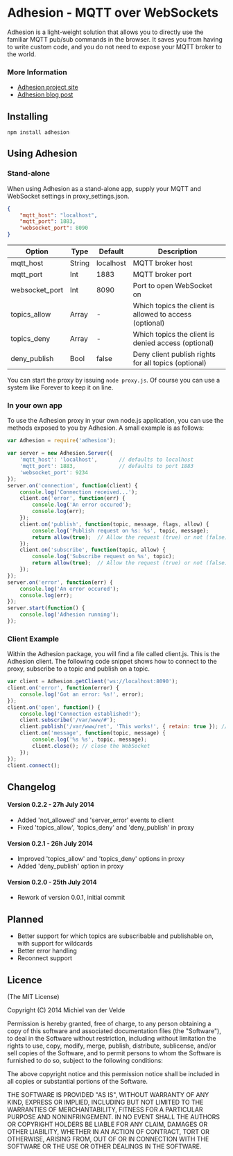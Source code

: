 # Adhesion - MQTT over WebSockets

Adhesion is a light-weight solution that allows you to directly use the familiar MQTT pub/sub commands in the browser. It saves you from having to write custom code, and you do not need to expose your MQTT broker to the world.

### More Information

* [Adhesion project site](http://adhesion.artofcoding.nl)
* [Adhesion blog post](http://artofcoding.nl/entry/adhesion-reloaded)

## Installing

```npm install adhesion```

## Using Adhesion

### Stand-alone

When using Adhesion as a stand-alone app, supply your MQTT and WebSocket settings in proxy_settings.json.

```json
{
    "mqtt_host": "localhost",
    "mqtt_port": 1883,
    "websocket_port": 8090
}
```

| Option         | Type   | Default   | Description                                             |
| ---------------|--------|-----------| --------------------------------------------------------|
| mqtt_host      | String | localhost | MQTT broker host                                        |
| mqtt_port      | Int    | 1883      | MQTT broker port                                        |
| websocket_port | Int    | 8090      | Port to open WebSocket on                               |
| topics_allow   | Array  | -         | Which topics the client is allowed to access (optional) |
| topics_deny    | Array  | -         | Which topics the client is denied access (optional)     |
| deny_publish   | Bool   | false     | Deny client publish rights for all topics (optional)    |3

You can start the proxy by issuing ```node proxy.js```. Of course you can use a system like Forever to keep it on line.

### In your own app

To use the Adhesion proxy in your own node.js application, you can use the methods exposed to you by Adhesion. A small example is as follows:

```js
var Adhesion = require('adhesion');

var server = new Adhesion.Server({
    'mqtt_host': 'localhost',       // defaults to localhost
    'mqtt_port': 1883,              // defaults to port 1883
    'websocket_port': 9234
});
server.on('connection', function(client) {
    console.log('Connection received...');
    client.on('error', function(err) {
        console.log('An error occured');
        console.log(err);
    });
    client.on('publish', function(topic, message, flags, allow) {
        console.log('Publish request on %s: %s', topic, message);
        return allow(true);  // Allow the request (true) or not (false)
    });
    client.on('subscribe', function(topic, allow) {
        console.log('Subscribe request on %s', topic);
        return allow(true);  // Allow the request (true) or not (false)
    });
});
server.on('error', function(err) {
    console.log('An error occured');
    console.log(err);
});
server.start(function() {
    console.log('Adhesion running');
});
```

### Client Example

Within the Adhesion package, you will find a file called client.js. This is the Adhesion client. The following code snippet shows how to connect to the proxy, subscribe to a topic and publish on a topic.

```js
var client = Adhesion.getClient('ws://localhost:8090');
client.on('error', function(error) {
    console.log('Got an error: %s!', error);
});
client.on('open', function() {
    console.log('Connection established!');
    client.subscribe('/var/www/#');
    client.publish('/var/www/ret', 'This works!', { retain: true }); // retain is optional
    client.on('message', function(topic, message) {
        console.log('%s %s', topic, message);
        client.close(); // close the WebSocket
    });
});
client.connect();
```

## Changelog

#### Version 0.2.2 - 27h July 2014

* Added 'not_allowed' and 'server_error' events to client
* Fixed 'topics_allow', 'topics_deny' and 'deny_publish' in proxy

#### Version 0.2.1 - 26h July 2014

* Improved 'topics_allow' and 'topics_deny' options in proxy
* Added 'deny_publish' option in proxy

#### Version 0.2.0 - 25th July 2014

* Rework of version 0.0.1, initial commit

## Planned

* Better support for which topics are subscribable and publishable on, with support for wildcards
* Better error handling
* Reconnect support

## Licence

(The MIT License)

Copyright (C) 2014 Michiel van der Velde

Permission is hereby granted, free of charge, to any person obtaining a copy of this software and associated documentation files (the "Software"), to deal in the Software without restriction, including without limitation the rights to use, copy, modify, merge, publish, distribute, sublicense, and/or sell copies of the Software, and to permit persons to whom the Software is furnished to do so, subject to the following conditions:

The above copyright notice and this permission notice shall be included in all copies or substantial portions of the Software.

THE SOFTWARE IS PROVIDED "AS IS", WITHOUT WARRANTY OF ANY KIND, EXPRESS OR IMPLIED, INCLUDING BUT NOT LIMITED TO THE WARRANTIES OF MERCHANTABILITY, FITNESS FOR A PARTICULAR PURPOSE AND NONINFRINGEMENT. IN NO EVENT SHALL THE AUTHORS OR COPYRIGHT HOLDERS BE LIABLE FOR ANY CLAIM, DAMAGES OR OTHER LIABILITY, WHETHER IN AN ACTION OF CONTRACT, TORT OR OTHERWISE, ARISING FROM, OUT OF OR IN CONNECTION WITH THE SOFTWARE OR THE USE OR OTHER DEALINGS IN THE SOFTWARE.